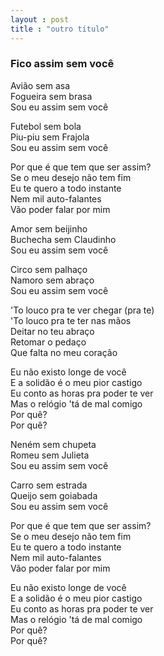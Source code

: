 ```yaml
---
layout : post
title : "outro título" 
---
```

### Fico assim sem você 

Avião sem asa<br>
Fogueira sem brasa<br>
Sou eu assim sem você<br>

Futebol sem bola<br>
Piu-piu sem Frajola<br>
Sou eu assim sem você<br>

Por que é que tem que ser assim?<br>
Se o meu desejo não tem fim<br>
Eu te quero a todo instante<br>
Nem mil auto-falantes<br>
Vão poder falar por mim<br>

Amor sem beijinho<br>
Buchecha sem Claudinho<br>
Sou eu assim sem você<br>

Circo sem palhaço<br>
Namoro sem abraço<br>
Sou eu assim sem você<br>

'To louco pra te ver chegar (pra te)<br>
'To louco pra te ter nas mãos<br>
Deitar no teu abraço<br>
Retomar o pedaço<br>
Que falta no meu coração<br>

Eu não existo longe de você<br>
E a solidão é o meu pior castigo<br>
Eu conto as horas pra poder te ver<br>
Mas o relógio 'tá de mal comigo<br>
Por quê?<br>
Por quê?<br>

Neném sem chupeta<br>
Romeu sem Julieta<br>
Sou eu assim sem você<br>

Carro sem estrada<br>
Queijo sem goiabada<br>
Sou eu assim sem você<br>

Por que é que tem que ser assim?<br>
Se o meu desejo não tem fim<br>
Eu te quero a todo instante<br>
Nem mil auto-falantes<br>
Vão poder falar por mim<br>

Eu não existo longe de você<br>
E a solidão é o meu pior castigo<br>
Eu conto as horas pra poder te ver<br>
Mas o relógio 'tá de mal comigo<br>
Por quê?<br>
Por quê?<br>

